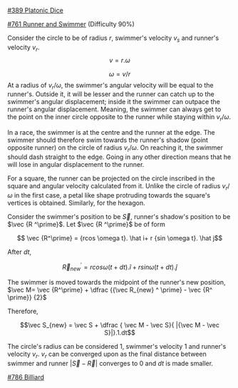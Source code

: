 [#389 Platonic Dice](https://projecteuler.net/problem=786)

[#761 Runner and Swimmer](https://projecteuler.net/problem=761) (Difficulty 90%)


Consider the circle to be of radius $r$, swimmer's velocity $v_{s}$ and runner's velocity $v_{r}$. $$v = r.\omega
$$ 

$$\omega = v/r$$ 
At a radius of $v_{r}/\omega$, the swimmer's angular velocity will be equal to the runner's. Outside it, it will be lesser and the runner can catch up to the swimmer's angular displacement; inside it the swimmer can outpace the runner's angular displacement. Meaning, the swimmer can always get to the point on the inner circle opposite to the runner  while staying within $v_{r}/\omega$. 

In a race, the swimmer is at the centre and the runner at the edge. The swimmer should therefore swim towards the runner's shadow (point opposite runner) on the circle of radius $v_{r}/\omega$. On reaching it, the swimmer should dash straight to the edge. Going in any other direction means that he will lose in angular displacement to the runner.

For a square, the runner can be projected on the circle inscribed in the square and angular velocity calculated from it. Unlike the circle of radius $v_{r}/\omega$ in the first case, a petal like shape protruding towards the square's vertices is obtained. Similarly, for the hexagon.

Consider the swimmer's position to be $\vec S$, runner's shadow's position to be $\vec {R
^\prime}$. Let $\vec {R
^\prime}$ be of form

$$ \vec {R^\prime} = {rcos \omega t}. \hat i+ r {sin \omega t}. \hat j$$

After ${d}t$, 

$$ {\vec R_{new} ^\prime} = r{cos \omega (t+dt)}. \hat i+  r{sin \omega (t+dt)}. \hat j$$

The swimmer is moved towards the midpoint of the runner's new position, $\vec M= \vec {R^\prime} + \dfrac {{\vec R_{new} ^ \prime} - \vec {R^ \prime}} {2}$

Therefore,

$$\vec S_{new}  = \vec S + \dfrac { \vec M -  \vec S}{ |{\vec M -  \vec S}|}.1.dt$$

The circle's radius can be considered $1$, swimmer's velocity $1$ and runner's velocity $v_{r}$. 
$v_{r}$ can be converged upon as the final distance between swimmer and runner $|\vec S - \vec R|$ converges to $0$ and $dt$ is made smaller.


[#786 Billiard](https://projecteuler.net/problem=389)


